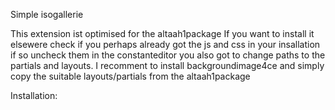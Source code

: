 Simple isogallerie

This extension ist optimised for the altaah1package
If you want to install it elsewere check if you perhaps already
got the js and css in your insallation if so uncheck them in the constanteditor you also got to change paths to the partials and layouts. I recomment to install backgroundimage4ce and simply copy the suitable layouts/partials from the altaah1package

Installation:
